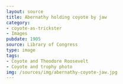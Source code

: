 ```yaml
---
layout: source
title: Abernathy holding coyote by jaw 
category: 
- coyote-as-trickster
- Images
pubdate: 1905
source: Library of Congress
type: image
tags: 
- Coyote and Theodore Roosevelt
- Coyote and trophy photo
img: /sources/img/abernathy-coyote-jaw.jpg
---
```

